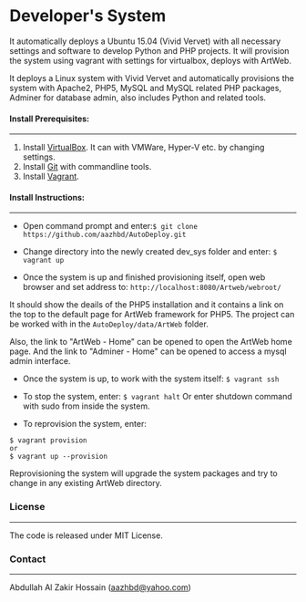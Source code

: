 # Developer's System

It automatically deploys a Ubuntu 15.04 (Vivid Vervet) with all necessary settings and software to develop Python and PHP projects. It will provision the system using vagrant with settings for virtualbox, deploys with ArtWeb.

It deploys a Linux system with Vivid Vervet and automatically provisions the system with Apache2, PHP5, MySQL and MySQL related PHP packages, Adminer for database admin, also includes Python and related tools.


#### Install Prerequisites:
---------------------------

1. Install [VirtualBox](https://www.virtualbox.org/wiki/Downloads). It can with VMWare, Hyper-V etc. by changing settings.
2. Install [Git](https://git-scm.com/) with commandline tools.
3. Install [Vagrant](https://www.vagrantup.com/).

#### Install Instructions:
--------------------------

- Open command prompt and enter:``` $ git clone https://github.com/aazhbd/AutoDeploy.git ```

- Change directory into the newly created dev_sys folder and enter: ``` $ vagrant up ```

- Once the system is up and finished provisioning itself, open web browser and set address to: ``` http://localhost:8080/Artweb/webroot/ ```

It should show the deails of the PHP5 installation and it contains a link on the top to the default page for ArtWeb framework for PHP5. The project can be worked with in the ```AutoDeploy/data/ArtWeb``` folder.

Also, the link to "ArtWeb - Home" can be opened to open the ArtWeb home page.
And the link to "Adminer - Home" can be opened to access a mysql admin interface.

- Once the system is up, to work with the system itself: ``` $ vagrant ssh ```

- To stop the system, enter: ``` $ vagrant halt ```
Or enter shutdown command with sudo from inside the system.

- To reprovision the system, enter:
```
$ vagrant provision
or
$ vagrant up --provision
```
Reprovisioning the system will upgrade the system packages and try to change in any existing ArtWeb directory.


### License
-----------

The code is released under MIT License.


### Contact
-----------

Abdullah Al Zakir Hossain (aazhbd@yahoo.com)
